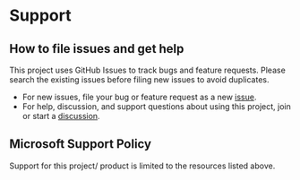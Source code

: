 # Support

## How to file issues and get help

This project uses GitHub Issues to track bugs and feature requests. Please
search the existing issues before filing new issues to avoid duplicates.

-   For new issues, file your bug or feature request as a new [issue].
-   For help, discussion, and support questions about using this project, join
    or start a [discussion].

## Microsoft Support Policy

Support for this project/ product is limited to the resources listed above.

[issue]: https://github.com/microsoft/PSDocs-vscode/issues
[discussion]: https://github.com/microsoft/PSDocs-vscode/discussions
